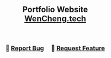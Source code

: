 <h2 align="center">
  Portfolio Website<br/>
  <a href="https://github.com/supercoder-lab" target="_blank">WenCheng.tech</a>
</h2>

<br/>

<h3 align="center">
    🔹
    <a href="https://github.com/supercoder-lab">Report Bug</a> &nbsp; &nbsp;
    🔹
    <a href="https://github.com/supercoder-lab">Request Feature</a>
</h3>

